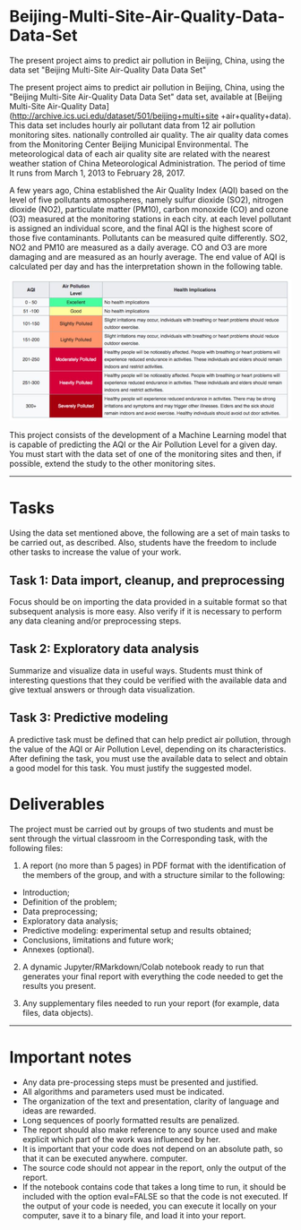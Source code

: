 # Beijing-Multi-Site-Air-Quality-Data-Data-Set
The present project aims to predict air pollution in Beijing, China, using the data set "Beijing Multi-Site Air-Quality Data Data Set"

The present project aims to predict air pollution in Beijing, China, using the
"Beijing Multi-Site Air-Quality Data Data Set" data set, available at [Beijing Multi-Site Air-Quality Data](http://archive.ics.uci.edu/dataset/501/beijing+multi+site +air+quality+data).
This data set includes hourly air pollutant data from 12 air pollution monitoring sites.
nationally controlled air quality. The air quality data comes from the Monitoring Center
Beijing Municipal Environmental. The meteorological data of each air quality site are related
with the nearest weather station of China Meteorological Administration. The period of time
It runs from March 1, 2013 to February 28, 2017.

A few years ago, China established the Air Quality Index (AQI) based on the level of five pollutants
atmospheres, namely sulfur dioxide (SO2), nitrogen dioxide (NO2), particulate matter (PM10),
carbon monoxide (CO) and ozone (O3) measured at the monitoring stations in each city. at each level
pollutant is assigned an individual score, and the final AQI is the highest score of those five
contaminants. Pollutants can be measured quite differently. SO2, NO2 and PM10 are measured
as a daily average. CO and O3 are more damaging and are measured as an hourly average. The end value of
AQI is calculated per day and has the interpretation shown in the following table.

![Table 1](/images/Health_Implications.jpg)


This project consists of the development of a Machine Learning model that is capable of predicting the AQI or the
Air Pollution Level for a given day. You must start with the data set of one of the
monitoring sites and then, if possible, extend the study to the other monitoring sites.

----------

# Tasks

Using the data set mentioned above, the following are a set of main tasks
to be carried out, as described. Also, students have the freedom to include other tasks
to increase the value of your work.

## Task 1: Data import, cleanup, and preprocessing

Focus should be on importing the data provided in a suitable format so that subsequent analysis is
more easy. Also verify if it is necessary to perform any data cleaning and/or preprocessing steps.

## Task 2: Exploratory data analysis
Summarize and visualize data in useful ways. Students must think of interesting questions that
they could be verified with the available data and give textual answers or through data visualization.

## Task 3: Predictive modeling
A predictive task must be defined that can help predict air pollution, through the value of the
AQI or Air Pollution Level, depending on its characteristics. After defining the task, you must
use the available data to select and obtain a good model for this task. You must justify the
suggested model.

# Deliverables
The project must be carried out by groups of two students and must be sent through the virtual classroom in the
Corresponding task, with the following files:

1. A report (no more than 5 pages) in PDF format with the identification of the members of the group, and with
a structure similar to the following:
-  Introduction;
-  Definition of the problem;
-   Data preprocessing;
-   Exploratory data analysis;
-   Predictive modeling: experimental setup and results obtained;
-   Conclusions, limitations and future work;
-   Annexes (optional).

2.  A dynamic Jupyter/RMarkdown/Colab notebook ready to run that generates your final report with everything
the code needed to get the results you present.

3. Any supplementary files needed to run your report (for example, data files,
data objects).

------
# Important notes

- Any data pre-processing steps must be presented and justified.
- All algorithms and parameters used must be indicated.
- The organization of the text and presentation, clarity of language and ideas are rewarded.
- Long sequences of poorly formatted results are penalized.
- The report should also make reference to any source used and make explicit which part of the
work was influenced by her.
- It is important that your code does not depend on an absolute path, so that it can be executed anywhere.
computer.
- The source code should not appear in the report, only the output of the report.
- If the notebook contains code that takes a long time to run, it should be included with the option
eval=FALSE so that the code is not executed. If the output of your code is needed, you can execute it
locally on your computer, save it to a binary file, and load it into your report.

